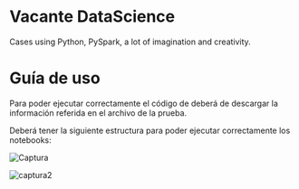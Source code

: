 # Vacante DataScience
Cases using Python, PySpark, a lot of imagination and creativity.

# Guía de uso

Para poder ejecutar correctamente el código de deberá de descargar la información referida en el archivo de la prueba.

Deberá tener la siguiente estructura para poder ejecutar correctamente los notebooks:

![Captura](https://user-images.githubusercontent.com/56488274/93558189-7a1b7900-f942-11ea-8d44-15f7b44b003b.PNG)

![captura2](https://user-images.githubusercontent.com/56488274/93558433-0fb70880-f943-11ea-8709-08236689d6f4.PNG)



